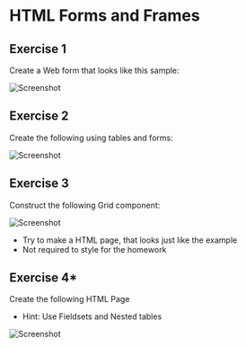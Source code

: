 # HTML Forms and Frames

## Exercise 1
Create a Web form that looks like this sample:

![Screenshot](https://github.com/flextry/Telerik-Academy/blob/master/Web%20Design%20%26%20Development/1.%20HTML%20Basics/03.%20HTML%20-%20Forms%20%26%20Frames/01.%20Simple%20Web%20Form/index.png?raw=true)

## Exercise 2
Create the following using tables and forms:

![Screenshot](https://github.com/flextry/Telerik-Academy/blob/master/Web%20Design%20%26%20Development/1.%20HTML%20Basics/03.%20HTML%20-%20Forms%20%26%20Frames/02.%20Student%20table/index.png?raw=true)

## Exercise 3
Construct the following Grid component:

![Screenshot](https://github.com/flextry/Telerik-Academy/blob/master/Web%20Design%20%26%20Development/1.%20HTML%20Basics/03.%20HTML%20-%20Forms%20%26%20Frames/03.%20Styled%20Table%20of%20Products/index.png?raw=true)

* Try to make a HTML page, that looks just like the example
* Not required to style for the homework

## Exercise 4*
Create the following HTML Page
* Hint: Use Fieldsets and Nested tables

![Screenshot](https://github.com/flextry/Telerik-Academy/blob/master/Web%20Design%20%26%20Development/1.%20HTML%20Basics/03.%20HTML%20-%20Forms%20%26%20Frames/04.%20Notebook%20Details/index.png?raw=true)
